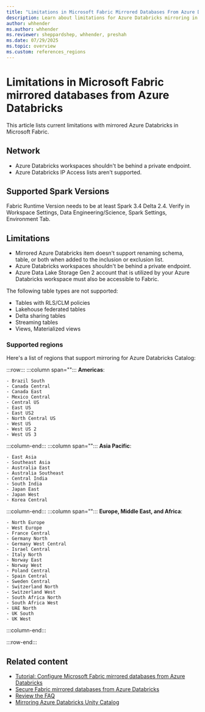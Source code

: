 ```yaml
---
title: "Limitations in Microsoft Fabric Mirrored Databases From Azure Databricks"
description: Learn about limitations for Azure Databricks mirroring in Microsoft Fabric.
author: whhender
ms.author: whhender
ms.reviewer: sheppardshep, whhender, preshah
ms.date: 07/29/2025
ms.topic: overview
ms.custom: references_regions
---
```


# Limitations in Microsoft Fabric mirrored databases from Azure Databricks

This article lists current limitations with mirrored Azure Databricks in Microsoft Fabric.

## Network

- Azure Databricks workspaces shouldn't be behind a private endpoint.
- Azure Databricks IP Access lists aren't supported.

## Supported Spark Versions

Fabric Runtime Version needs to be at least Spark 3.4 Delta 2.4. Verify in Workspace Settings, Data Engineering/Science, Spark Settings, Environment Tab.

## Limitations

- Mirrored Azure Databricks item doesn't support renaming schema, table, or both when added to the inclusion or exclusion list.
- Azure Databricks workspaces shouldn't be behind a private endpoint.
- Azure Data Lake Storage Gen 2 account that is utilized by your Azure Databricks workspace must also be accessible to Fabric.

The following table types are not supported:

- Tables with RLS/CLM policies
- Lakehouse federated tables
- Delta sharing tables
- Streaming tables
- Views, Materialized views

### Supported regions

Here's a list of regions that support mirroring for Azure Databricks Catalog:

:::row:::
   :::column span="":::
    **Americas**:

    - Brazil South
    - Canada Central
    - Canada East
    - Mexico Central
    - Central US
    - East US
    - East US2
    - North Central US
    - West US
    - West US 2
    - West US 3
 
   :::column-end:::
   :::column span="":::
    **Asia Pacific**:

    - East Asia
    - Southeast Asia
    - Australia East
    - Australia Southeast
    - Central India
    - South India
    - Japan East
    - Japan West
    - Korea Central
   :::column-end:::
   :::column span="":::
   **Europe, Middle East, and Africa**:

    - North Europe
    - West Europe
    - France Central
    - Germany North
    - Germany West Central
    - Israel Central
    - Italy North
    - Norway East
    - Norway West
    - Poland Central
    - Spain Central
    - Sweden Central
    - Switzerland North
    - Switzerland West
    - South Africa North
    - South Africa West
    - UAE North
    - UK South
    - UK West
   :::column-end:::

:::row-end:::

## Related content

- [Tutorial: Configure Microsoft Fabric mirrored databases from Azure Databricks](../mirroring/azure-databricks-tutorial.md)
- [Secure Fabric mirrored databases from Azure Databricks](../mirroring/azure-databricks-security.md)
- [Review the FAQ](../mirroring/azure-databricks-faq.yml)
- [Mirroring Azure Databricks Unity Catalog](../mirroring/azure-databricks.md)
